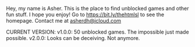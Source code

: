 Hey, my name is Asher. This is the place to find unblocked games and other fun stuff. I hope you enjoy! Go to https://bit.ly/thehtmlsl to see the homepage. Contact me at asherdh@icloud.com

CURRENT VERSION:
v1.0.0: 50 unblocked games. The impossible just made possible.
v2.0.0: Looks can be deceiving. Not anymore.
